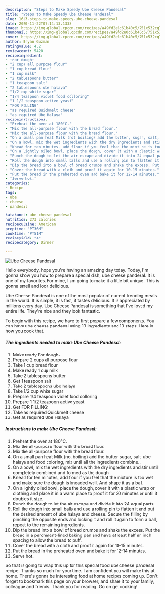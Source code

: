 ```yaml
---
description: "Steps to Make Speedy Ube Cheese Pandesal"
title: "Steps to Make Speedy Ube Cheese Pandesal"
slug: 1613-steps-to-make-speedy-ube-cheese-pandesal
date: 2020-11-22T07:14:13.133Z
image: https://img-global.cpcdn.com/recipes/a49fd2e0c61b40c5/751x532cq70/ube-cheese-pandesal-recipe-main-photo.jpg
thumbnail: https://img-global.cpcdn.com/recipes/a49fd2e0c61b40c5/751x532cq70/ube-cheese-pandesal-recipe-main-photo.jpg
cover: https://img-global.cpcdn.com/recipes/a49fd2e0c61b40c5/751x532cq70/ube-cheese-pandesal-recipe-main-photo.jpg
author: Bryan Guzman
ratingvalue: 4.2
reviewcount: 5420
recipeingredient:
- "For dough"
- "2 cups all purpose flour"
- "1 cup bread flour"
- "1 cup milk"
- "2 tablespoons butter"
- "1 teaspoon salt"
- "2 tablespoons ube halaya"
- "1/2 cup white sugar"
- "1/4 teaspoon violet food colloring"
- "1 1/2 teaspoon active yeast"
- "FOR FILLING"
- "as required Quickmelt cheese"
- "as required Ube Halaya"
recipeinstructions:
- "Preheat the oven at 180°C."
- "Mix the all-purpose flour with the bread flour."
- "Mix the all-purpose flour with the bread flour."
- "On a small pan heat Milk (not boiling) add the butter, sugar, salt, ube halaya and food coloring, mix until all the ingredients combine.."
- "On a bowl, mix the wet ingredients with the dry ingredients and stir until completely combined and formed as the dough"
- "Knead for ten minutes, add flour if you feel that the mixture is too wet and make sure the dough is kneaded well. And shape it as a ball."
- "On a lightly oiled bowl, place the dough, cover it with a plastic wrap or clothing and place it in a warm place to proof it for 30 minutes or until it doubles it size."
- "Punch the dough to let the air escape and divide it into 24 equal parts."
- "Roll the dough into small balls and use a rolling pin to flatten it and put the desired amount of ube halaya and cheese. Secure the filling by pinching the opposite ends and locking it and roll it again to form a ball, repeat to the remaining ingredients."
- "Dip the bread into a bowl of bread crumbs and shake the excess. Put the bread in a parchment-lined baking pan and have at least half an inch spacing to allow the bread to puff."
- "Cover the bread with a cloth and proof it again for 10-15 minutes."
- "Put the bread in the preheated oven and bake it for 12-14 minutes."
- "Serve hot."
categories:
- Recipe
tags:
- ube
- cheese
- pandesal

katakunci: ube cheese pandesal 
nutrition: 273 calories
recipecuisine: American
preptime: "PT36M"
cooktime: "PT51M"
recipeyield: "4"
recipecategory: Dinner

---
```



![Ube Cheese Pandesal](https://img-global.cpcdn.com/recipes/a49fd2e0c61b40c5/751x532cq70/ube-cheese-pandesal-recipe-main-photo.jpg)

Hello everybody, hope you're having an amazing day today. Today, I'm gonna show you how to prepare a special dish, ube cheese pandesal. It is one of my favorites. For mine, I am going to make it a little bit unique. This is gonna smell and look delicious.



Ube Cheese Pandesal is one of the most popular of current trending meals in the world. It is simple, it is fast, it tastes delicious. It is appreciated by millions every day. Ube Cheese Pandesal is something that I've loved my entire life. They're nice and they look fantastic.


To begin with this recipe, we have to first prepare a few components. You can have ube cheese pandesal using 13 ingredients and 13 steps. Here is how you cook that.

<!--inarticleads1-->

##### The ingredients needed to make Ube Cheese Pandesal:

1. Make ready For dough-
1. Prepare 2 cups all purpose flour
1. Take 1 cup bread flour
1. Make ready 1 cup milk
1. Take 2 tablespoons butter
1. Get 1 teaspoon salt
1. Take 2 tablespoons ube halaya
1. Take 1/2 cup white sugar
1. Prepare 1/4 teaspoon violet food colloring
1. Prepare 1 1/2 teaspoon active yeast
1. Get FOR FILLING:
1. Take as required Quickmelt cheese
1. Get as required Ube Halaya




<!--inarticleads2-->

##### Instructions to make Ube Cheese Pandesal:

1. Preheat the oven at 180°C.
1. Mix the all-purpose flour with the bread flour.
1. Mix the all-purpose flour with the bread flour.
1. On a small pan heat Milk (not boiling) add the butter, sugar, salt, ube halaya and food coloring, mix until all the ingredients combine..
1. On a bowl, mix the wet ingredients with the dry ingredients and stir until completely combined and formed as the dough
1. Knead for ten minutes, add flour if you feel that the mixture is too wet and make sure the dough is kneaded well. And shape it as a ball.
1. On a lightly oiled bowl, place the dough, cover it with a plastic wrap or clothing and place it in a warm place to proof it for 30 minutes or until it doubles it size.
1. Punch the dough to let the air escape and divide it into 24 equal parts.
1. Roll the dough into small balls and use a rolling pin to flatten it and put the desired amount of ube halaya and cheese. Secure the filling by pinching the opposite ends and locking it and roll it again to form a ball, repeat to the remaining ingredients.
1. Dip the bread into a bowl of bread crumbs and shake the excess. Put the bread in a parchment-lined baking pan and have at least half an inch spacing to allow the bread to puff.
1. Cover the bread with a cloth and proof it again for 10-15 minutes.
1. Put the bread in the preheated oven and bake it for 12-14 minutes.
1. Serve hot.




So that is going to wrap this up for this special food ube cheese pandesal recipe. Thanks so much for your time. I am confident you will make this at home. There's gonna be interesting food at home recipes coming up. Don't forget to bookmark this page on your browser, and share it to your family, colleague and friends. Thank you for reading. Go on get cooking!
